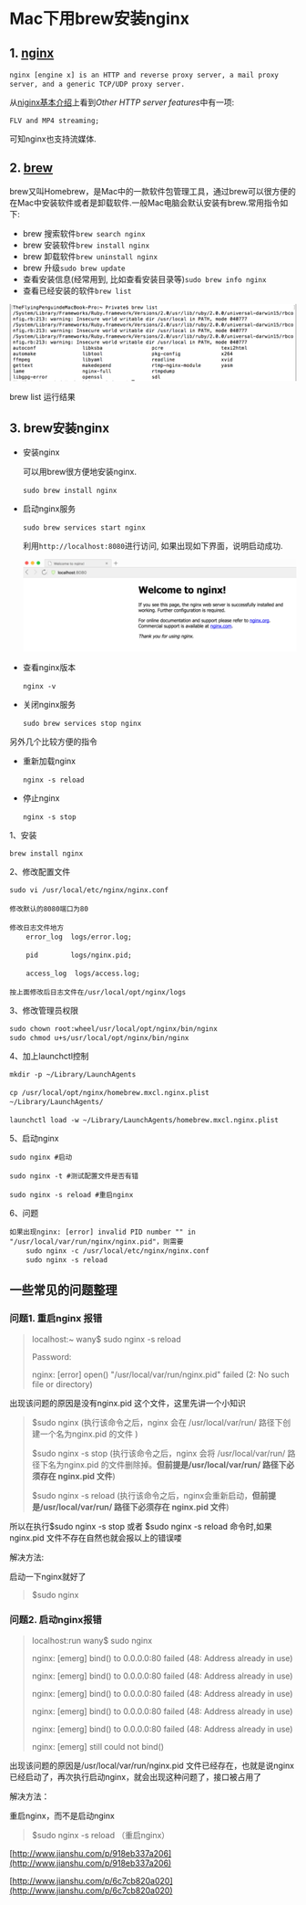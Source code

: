# Mac下用brew安装nginx

## 1. [nginx](http://nginx.org/)

```
nginx [engine x] is an HTTP and reverse proxy server, a mail proxy server, and a generic TCP/UDP proxy server.
```

从[niginx基本介绍](http://nginx.org/en/)上看到*Other HTTP server features*中有一项:

```
FLV and MP4 streaming;
```

可知nginx也支持流媒体.

## 2. [brew](http://brew.sh/)

brew又叫Homebrew，是Mac中的一款软件包管理工具，通过brew可以很方便的在Mac中安装软件或者是卸载软件.一般Mac电脑会默认安装有brew.常用指令如下:

- brew 搜索软件`brew search nginx`
- brew 安装软件`brew install nginx`
- brew 卸载软件`brew uninstall nginx`
- brew 升级`sudo brew update`
- 查看安装信息(经常用到, 比如查看安装目录等)`sudo brew info nginx`
- 查看已经安装的软件`brew list`

![img](image-201907191450/auto-orient-20190719144834059.png)

brew list 运行结果

## 3. brew安装nginx

- 安装nginx

  可以用brew很方便地安装nginx.

  `sudo brew install nginx`

- 启动nginx服务

  `sudo brew services start nginx`

  利用`http://localhost:8080`进行访问, 如果出现如下界面，说明启动成功.

  ![img](image-201907191450/auto-orient-20190719144948833.png)

- 查看nginx版本

  `nginx -v`

- 关闭nginx服务

  `sudo brew services stop nginx`

另外几个比较方便的指令

- 重新加载nginx

  `nginx -s reload`

- 停止nginx

  `nginx -s stop`



1、安装

```
brew install nginx
```

2、修改配置文件

```
sudo vi /usr/local/etc/nginx/nginx.conf

修改默认的8080端口为80

修改日志文件地方
    error_log  logs/error.log;

    pid        logs/nginx.pid;

    access_log  logs/access.log;

按上面修改后日志文件在/usr/local/opt/nginx/logs
```

3、修改管理员权限

```
sudo chown root:wheel/usr/local/opt/nginx/bin/nginx
sudo chmod u+s/usr/local/opt/nginx/bin/nginx
```

4、加上launchctl控制

```
mkdir -p ~/Library/LaunchAgents

cp /usr/local/opt/nginx/homebrew.mxcl.nginx.plist ~/Library/LaunchAgents/

launchctl load -w ~/Library/LaunchAgents/homebrew.mxcl.nginx.plist
```

5、启动nginx

```
sudo nginx #启动

sudo nginx -t #测试配置文件是否有错

sudo nginx -s reload #重启nginx
```

6、问题

```
如果出现nginx: [error] invalid PID number "" in "/usr/local/var/run/nginx/nginx.pid"，则需要
    sudo nginx -c /usr/local/etc/nginx/nginx.conf
    sudo nginx -s reload
```



## 一些常见的问题整理

### 问题1. 重启nginx 报错

> localhost:~ wany$ sudo nginx -s reload
>
> Password:
>
> nginx: [error] open() "/usr/local/var/run/nginx.pid" failed (2: No such file or directory)

出现该问题的原因是没有nginx.pid 这个文件，这里先讲一个小知识

> $sudo nginx  (执行该命令之后，nginx 会在 /usr/local/var/run/ 路径下创建一个名为nginx.pid 的文件 )
>
> $sudo nginx -s stop  (执行该命令之后，nginx 会将 /usr/local/var/run/ 路径下名为nginx.pid 的文件删除掉。**但前提是/usr/local/var/run/ 路径下必须存在 nginx.pid 文件**)
>
> $sudo nginx -s reload  (执行该命令之后，nginx会重新启动，**但前提是/usr/local/var/run/ 路径下必须存在 nginx.pid 文件**) 

所以在执行$sudo nginx -s stop 或者 $sudo nginx -s reload 命令时,如果nginx.pid 文件不存在自然也就会报以上的错误喽

解决方法:

启动一下nginx就好了

> $sudo nginx

### 问题2. 启动nginx报错

> localhost:run wany$ sudo nginx
>
> nginx: [emerg] bind() to 0.0.0.0:80 failed (48: Address already in use)
>
> nginx: [emerg] bind() to 0.0.0.0:80 failed (48: Address already in use)
>
> nginx: [emerg] bind() to 0.0.0.0:80 failed (48: Address already in use)
>
> nginx: [emerg] bind() to 0.0.0.0:80 failed (48: Address already in use)
>
> nginx: [emerg] bind() to 0.0.0.0:80 failed (48: Address already in use)
>
> nginx: [emerg] still could not bind()

出现该问题的原因是/usr/local/var/run/nginx.pid  文件已经存在，也就是说nginx已经启动了，再次执行启动nginx，就会出现这种问题了，接口被占用了

解决方法：

重启nginx，而不是启动nginx

> $sudo nginx -s reload   （重启nginx）

[http://www.jianshu.com/p/918eb337a206](http://www.jianshu.com/p/918eb337a206)

[http://www.jianshu.com/p/6c7cb820a020](http://www.jianshu.com/p/6c7cb820a020)